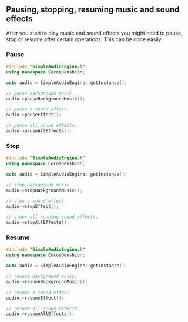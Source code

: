 ## Pausing, stopping, resuming music and sound effects
After you start to play music and sound effects you might need to pause,
stop or resume after certain operations. This can be done easily.

### Pause
```cpp
#include "SimpleAudioEngine.h"
using namespace CocosDenshion;

auto audio = SimpleAudioEngine::getInstance();

// pause background music.
audio->pauseBackgroundMusic();

// pause a sound effect.
audio->pauseEffect();

// pause all sound effects.
audio->pauseAllEffects();
```

### Stop
```cpp
#include "SimpleAudioEngine.h"
using namespace CocosDenshion;

auto audio = SimpleAudioEngine::getInstance();

// stop background music.
audio->stopBackgroundMusic();

// stop a sound effect.
audio->stopEffect();

// stops all running sound effects.
audio->stopAllEffects();
```

### Resume
```cpp
#include "SimpleAudioEngine.h"
using namespace CocosDenshion;

auto audio = SimpleAudioEngine::getInstance();

// resume background music.
audio->resumeBackgroundMusic();

// resume a sound effect.
audio->resumeEffect();

// resume all sound effects.
audio->resumeAllEffects();
```
